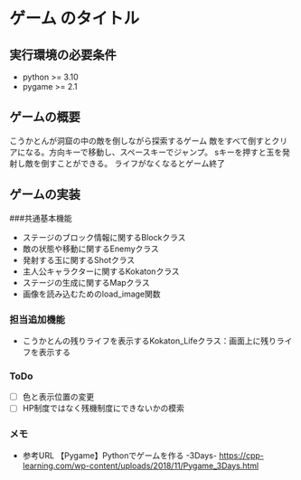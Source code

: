# ゲーム のタイトル
## 実行環境の必要条件
* python >= 3.10
* pygame >= 2.1

## ゲームの概要
こうかとんが洞窟の中の敵を倒しながら探索するゲーム
敵をすべて倒すとクリアになる。方向キーで移動し、スペースキーでジャンプ。
sキーを押すと玉を発射し敵を倒すことができる。
ライフがなくなるとゲーム終了

## ゲームの実装
###共通基本機能
* ステージのブロック情報に関するBlockクラス
* 敵の状態や移動に関するEnemyクラス
* 発射する玉に関するShotクラス
* 主人公キャラクターに関するKokatonクラス
* ステージの生成に関するMapクラス
* 画像を読み込むためのload_image関数
### 担当追加機能
* こうかとんの残りライフを表示するKokaton_Lifeクラス：画面上に残りライフを表示する
### ToDo
- [ ] 色と表示位置の変更
- [ ] HP制度ではなく残機制度にできないかの模索
### メモ
* 参考URL
【Pygame】Pythonでゲームを作る -3Days-
https://cpp-learning.com/wp-content/uploads/2018/11/Pygame_3Days.html
